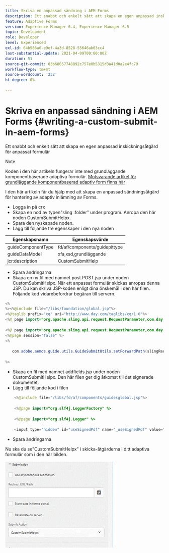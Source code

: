 ```yaml
---
title: Skriva en anpassad sändning i AEM Forms
description: Ett snabbt och enkelt sätt att skapa en egen anpassad inskickningsåtgärd för anpassat formulär
feature: Adaptive Forms
version: Experience Manager 6.4, Experience Manager 6.5
topic: Development
role: Developer
level: Experienced
exl-id: 64b586a6-e9ef-4a3d-8528-55646ab03cc4
last-substantial-update: 2021-04-09T00:00:00Z
duration: 51
source-git-commit: 03b68057748892c757e0b5315d3a41d0a2e4fc79
workflow-type: tm+mt
source-wordcount: '232'
ht-degree: 0%

---
```


# Skriva en anpassad sändning i AEM Forms {#writing-a-custom-submit-in-aem-forms}

Ett snabbt och enkelt sätt att skapa en egen anpassad inskickningsåtgärd för anpassat formulär

>[!NOTE]
>Koden i den här artikeln fungerar inte med grundläggande komponentbaserade adaptiva formulär.
>[Motsvarande artikel för grundläggande komponentbaserad adaptiv form finns här](https://experienceleague.adobe.com/docs/experience-manager-learn/cloud-service/forms/custom-submit-headless-forms/custom-submit-service.html?lang=en)


I den här artikeln får du hjälp med att skapa en anpassad sändningsåtgärd för hantering av adaptiv inlämning av Forms.

* Logga in på crx
* Skapa en nod av typen&quot;sling :folder&quot; under program. Anropa den här noden CustomSubmitHelpx.
* Spara den nyskapade noden.
* Lägg till följande tre egenskaper i den nya noden

| Egenskapsnamn | Egenskapsvärde |
|----------------    | ---------------------------------|
| guideComponentType | fd/af/components/guidepittype |
| guideDataModel | xfa,xsd,grundläggande |
| jcr:description | CustomSubmitHelp |


* Spara ändringarna
* Skapa en ny fil med namnet post.POST.jsp under noden CustomSubmitHelpx. När ett anpassat formulär skickas anropas denna JSP. Du kan skriva JSP-koden enligt dina önskemål i den här filen. Följande kod vidarebefordrar begäran till servern.

```java
<%
%><%@include file="/libs/foundation/global.jsp"%>
<%@taglib prefix="cq" uri="http://www.day.com/taglibs/cq/1.0"%>
<%@ page import="org.apache.sling.api.request.RequestParameter,com.day.cq.wcm.api.WCMMode,com.adobe.forms.common.submitutils.CustomParameterRequest,com.adobe.aemds.guide.submitutils.*" %>

<%@ page import="org.apache.sling.api.request.RequestParameter,com.day.cq.wcm.api.WCMMode" %>
<%@page session="false" %>
<%

   com.adobe.aemds.guide.utils.GuideSubmitUtils.setForwardPath(slingRequest,"/bin/storeafsubmission",null,null);

%>
```

* Skapa en fil med namnet addfields.jsp under noden CustomSubmitHelpx. Den här filen ger dig åtkomst till det signerade dokumentet.
* Lägg till följande kod i filen

```java
    <%@include file="/libs/fd/af/components/guidesglobal.jsp"%>

    <%@page import="org.slf4j.LoggerFactory" %>

    <%@page import="org.slf4j.Logger" %>

    <input type="hidden" id="useSignedPdf" name="_useSignedPdf" value=""/>;
```

* Spara ändringarna

Nu ska du se&quot;CustomSubmitHelpx&quot; i skicka-åtgärderna i ditt adaptiva formulär som i den här bilden.

![Anpassat formulär med anpassad sändning](assets/capture-2.gif)
